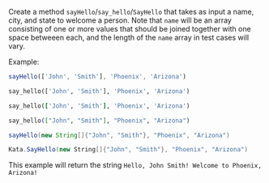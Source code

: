 Create a method `sayHello`/`say_hello`/`SayHello` that takes as input a name, city, and state to welcome a person. Note that `name` will be an array consisting of one or more values that should be joined together with one space betweeen each, and the length of the `name` array in test cases will vary.

Example:

```javascript
sayHello(['John', 'Smith'], 'Phoenix', 'Arizona')
```
```python
say_hello(['John', 'Smith'], 'Phoenix', 'Arizona')
```
```ruby
say_hello(['John', 'Smith'], 'Phoenix', 'Arizona')
```
```elixir
say_hello(["John", "Smith"], "Phoenix", "Arizona")
```
```java
sayHello(new String[]{"John", "Smith"}, "Phoenix", "Arizona")
```
```csharp
Kata.SayHello(new String[]{"John", "Smith"}, "Phoenix", "Arizona")
```

This example will return the string `Hello, John Smith! Welcome to Phoenix, Arizona!`
